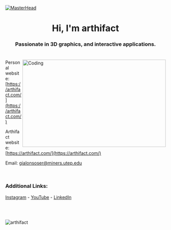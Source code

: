 [![MasterHead](https://i.pinimg.com/originals/b5/b8/2c/b5b82ca931a478f50a94f06ef2f9d211.jpg)](https://github.com/arthifact)
<h1 align="center"> Hi, I'm arthifact </h1>
<h3 align="center"> Passionate in 3D graphics, and interactive applications. </h3>
<h1 align="center"></h1>
<img align="right" alt="Coding" width="450" height="275" src="https://media4.giphy.com/media/v1.Y2lkPTc5MGI3NjExMHI4dHcxMGp6b3V3YjN0dW92YmY0ZmI2NGdjMHlocnV1djVoYjJtOCZlcD12MV9pbnRlcm5hbF9naWZfYnlfaWQmY3Q9Zw/3TZgJXiwbdbLG/giphy.webp">


Personal website: [https://arthifact.com/](https://arthifact.com/)

Arthifact website: [https://arthifact.com/](https://arthifact.com/)

Email: gialonsoser@miners.utep.edu

<br>

<h3 align="left">Additional Links:</h3>

<p align="left">
  <a href="https://instagram.com/arthifact_" target="_blank">Instagram</a> - <a href="https://www.youtube.com/channel/UCQdxToiyiHFkREX0fy65wGQ" target="_blank">YouTube</a> - <a href="https://linkedin.com/in/gialonsoser" target="_blank">LinkedIn</a>
</p>

<br>
<br>
<p align="left"> <img src="https://komarev.com/ghpvc/?username=arthifact&label=Profile%20views&color=0e75b6&style=flat" alt="arthifact" /> </p> 
